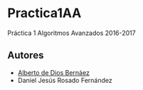 # Practica1AA
Práctica 1 Algoritmos Avanzados 2016-2017

## Autores
  - [Alberto de Dios Bernáez]
  - Daniel Jesús Rosado Fernández

[Alberto de Dios Bernáez]: <https://github.com/elraro>
